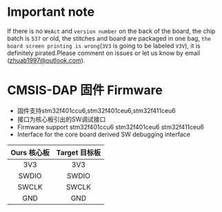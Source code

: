 # Important note

If there is no `WeAct` and `version number` on the back of the board, the chip batch is `537` or old, the stitches and board are packaged in one bag, `the board screen printing is wrong`(`3V3` is going to be labeled `V3V`), it is definitely pirated.Please comment on issues or let us know by email (zhuab1997@outlook.com).

# CMSIS-DAP 固件 Firmware

* 固件支持stm32f401ccu6,stm32f401ceu6,stm32f411ceu6
* 接口为核心板引出的SW调试接口
* Firmware support stm32f401ccu6 stm32f401ceu6 stm32f411ceu6
* Interface for the core board derived SW debugging interface

|Ours 核心板|Target 目标板|
|:--:|:--:|
|3V3|3V3|
|SWDIO|SWDIO|
|SWCLK|SWCLK|
|GND|GND|
